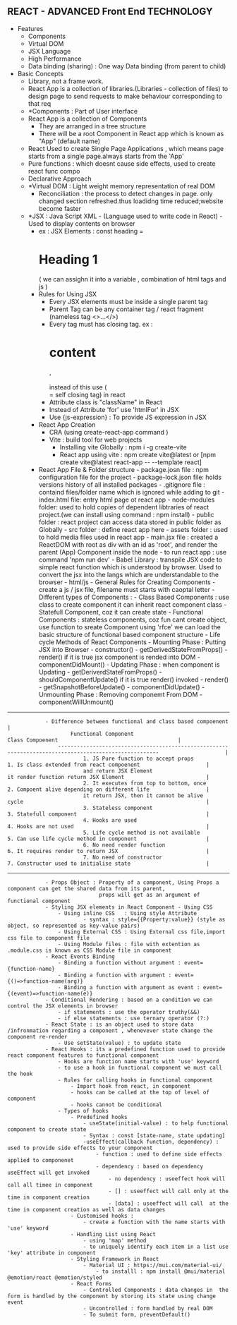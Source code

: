 <!-- # React + Vite

This template provides a minimal setup to get React working in Vite with HMR and some ESLint rules.

Currently, two official plugins are available:

- [@vitejs/plugin-react](https://github.com/vitejs/vite-plugin-react/blob/main/packages/plugin-react/README.md) uses [Babel](https://babeljs.io/) for Fast Refresh
- [@vitejs/plugin-react-swc](https://github.com/vitejs/vite-plugin-react-swc) uses [SWC](https://swc.rs/) for Fast Refresh -->



REACT - ADVANCED Front End  TECHNOLOGY
---------------------------------------
- Features 
    - Components
    - Virtual DOM
    - JSX Language
    - High Performance
    - Data binding (sharing) : One way Data binding (from parent to child)
- Basic Concepts
    - Library, not a frame work.
    - React App is a collection of libraries.(Libraries - collection of files)
        to design page
        to send requests
        to make behaviour corresponding to that req
    - *Components : Part of User interface 
    - React App is a collection of Components
        - They are arranged in a tree structure
        - There will be a root Component in React app which is known as "App" (default name)
    - React Used to create Single Page Applications , which means page starts from a single page.always starts from the 'App'
    - Pure functions : which doesnt cause side effects, used to create react func compo
    - Declarative Approach 
    - *Virtual DOM : Light weight memory representation of real DOM
        - Reconciliation : the process to detect changes in page. only changed section refreshed.thus loadidng time reduced;website become faster
    - *JSX : Java Script XML -  (Language used to write code in React) - Used to display contents on browser
        - ex : JSX Elements : const heading = <h1>Heading 1</h1> ( we can assighn it into a variable , combination of html tags and js )
        - Rules for Using JSX 
            - Every JSX elements must be inside a single parent tag 
            - Parent Tag can be any container tag / react fragment (nameless tag <>...</>)
            - Every tag must has closing tag. ex : <h1>content</h1> , <br></br> instead of this use (<br/> = self closing tag) in react
            - Attribute class is "className" in React
            - Instead of Attribute 'for' use 'htmlFor' in JSX 
            - Use {js-expression} : To provide JS expression in JSX
        - React App Creation
            - CRA (using create-react-app command )
            - Vite : build tool for web projects
                - Installing vite Globally : npm i -g create-vite 
                - React app using vite : npm create vite@latest or [npm create vite@latest react-app -- --template react] 
        - React App File & Folder structure
                    - package.josn file : npm configuration file for the project
                    - package-lock.json file: holds versions history of all installed packages
                    - .gitignore file : containd files/folder name which is ignored while adding to git 
                    - index.html file: entry html page ot react app
                    - node-modules folder: used to hold copies of dependent libtraries of react project.(we can install using command : npm install)
                    - public folder : react project can access data stored in public folder as Globally
                    - src folder : define react app here
                        - assets folder : used to hold media files used in react app
                        - main.jsx file : created a ReactDOM with root as div with an id as 'root',
                                          and render the parent (App) Component inside the node 
                    - to run react app : use command 'npm run dev' 
                    - Babel Library : transpile JSX code to simple react function which is understood by browser.
                                      Used to convert the jsx into the langs which are understandable to the browser - html/js 
                - General Rules for Creating Components
                    - create a js / jsx file, filename must starts with caoptal letter
                - Different types of Components : 
                    - Class Based Components : use class to create component it can inherit react component class 
                        - Statefull Component, coz it can create state 
                    - Functional Components : stateless components, coz fun cant create object, use function to sreate Component 
                        using 'rfce' we can load the basic structure of functional based component structure
                    - Life cycle Methods of React Components
                        - Mounting Phase : Putting JSX into Browser
                            - constructor()
                            - getDerivedStateFromProps()
                            - render() if it is true jsx component is rended into DOM
                            - componentDidMount()
                        - Updating Phase : when component is Updating
                            - getDeriverdStateFromProps()
                            - shouldComponentUpdate() if it is true render() invoked
                            - render() 
                            - getSnapshotBeforeUpdate()
                            - componentDidUpdate()
                        - Unmounting Phase : Removing componemt From DOM
                            - componentWillUnmount()
-----------------------------------------------------------------------------------------------------------------------------------------------
                - Difference between functional and class based compoenent                                                                     |
                        Functional Component                                             Class Compoenent                                      |
                    ------------------------------------------------------------------------------------------------------                     |
                            1. JS Pure function to accept props                 1. Is class extended from react compoenent                     |
                            and return JSX Element                              it render function return JSX Element                          |
                            2. It executes from top to bottom, once             2. Compoent alive depending on different life                  |
                            it return JSX, then it cannot be alive              cycle                                                          |
                            3. Stateless component                              3. Statefull component                                         |
                            4. Hooks are used                                   4. Hooks are not used                                          |
                            5. Life cycle method is not available               5. Can use life cycle method in component                      |
                            6. No need render function                          6. It requires render to return JSX                            |    
                            7. No need of constructor                           7. Constructor used to initialise state                        |
-----------------------------------------------------------------------------------------------------------------------------------------------
                - Props Object : Property of a component, Using Props a component can get the shared data from its parent, 
                                 props will get as an argument of functional component
                - Styling JSX elements in React Component - Using CSS
                    - Using inline CSS   : Using style Attribute
                            - syntax : style={{Property:value}} (style as object, so represented as key-value pairs)
                    - Using External CSS : Using External css file,import css file to component file
                    - Using Module files : file with extention as .module.css is known as CSS Module file in component
                - React Events Binding 
                    - Binding a function without argument : event={function-name}
                    - Binding a function with argument : event={()=>function-name(arg)}
                    - Binding a function with argument as event : event={(event)=>function-name(e)}
                - Conditional Rendering : based on a condition we can control the JSX elements in browser
                    - if statements : use the operator truthy(&&) 
                    - if else statements : use ternary operator (?:)
                - React State : is an object used to store data /infronmation regarding a component , whenevever state change the component re-render 
                    - Use setState(value) : to update state
                - React Hooks : its a predefined function used to provide react component features to functional component
                    - Hooks are function name starts with 'use' keyword
                    - to use a hook in functional component we must call the hook
                    - Rules for calling hooks in functional component
                        - Import hook from react, in component
                        - hooks can be called at the top of level of component
                        - hooks cannot be conditional
                    - Types of hooks
                        - Predefined hooks
                            - useState(initial-value) : to help functional component to create state
                            - Syntax : const [state-name, state updating]
                            -useEffect(callback function, dependency) : used to provide side effects to your component
                                - function : used to define side effects applied to componenet
                                - dependency : based on dependency  useEffect will get invoked
                                    - no dependency : useeffect hook will call all timee in component
                                    - [] : useeffect will call only at the time in component creation
                                    - [data] : useeffect will call  at the time in component creation as well as data changes
                        - Customised hooks :
                            - create a function with the name starts with 'use' keyword
                        - Handling List using React
                            - using 'map' method
                            - to uniquely identify each item in a list use 'key' attribute in component
                        - Styling Framework in React
                            - Material UI : https://mui.com/material-ui/ 
                                - to installl : npm install @mui/material @emotion/react @emotion/styled
                        - React Forms
                            - Controlled Components : data changes in  the form is handled by the component by storing its state using change event
                            - Uncontrolled : form handled by real DOM
                            - To submit form, preventDefault() 
